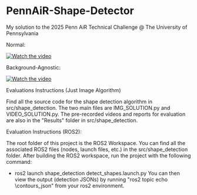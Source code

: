 # PennAiR-Shape-Detector
My solution to the 2025 Penn AiR Technical Challenge @ The University of Pennsylvania

Normal:

[![Watch the video](https://drive.google.com/thumbnail?id=1Wq8kXJFXGGS9ta9b8pQ3arzIlol385sa)](https://drive.google.com/file/d/1Wq8kXJFXGGS9ta9b8pQ3arzIlol385sa/view?usp=drive_link)

Background-Agnostic:

[![Watch the video](https://drive.google.com/thumbnail?id=1ZOV96D86TyChuhMY4ZsTb-QSBo6OWIHw)](https://drive.google.com/file/d/1ZOV96D86TyChuhMY4ZsTb-QSBo6OWIHw/view?usp=drive_link)

Evaluations Instructions (Just Image Algorithm)

Find all the source code for the shape detection algorithm in src/shape_detection. The two main files are IMG_SOLUTION.py and VIDEO_SOLUTION.py. The pre-recorded videos and reports for evaluation are also in the "Results" folder in src/shape_detection.

Evaluation Instructions (ROS2):

The root folder of this project is the ROS2 Workspace. You can find all the associated ROS2 files (nodes, launch files, etc.) in the src/shape_detection folder. After building the ROS2 workspace, run the project with the following command:
- ros2 launch shape_detection detect_shapes.launch.py
You can then view the output (detection JSONs) by running "ros2 topic echo \contours_json" from your ros2 environment.
